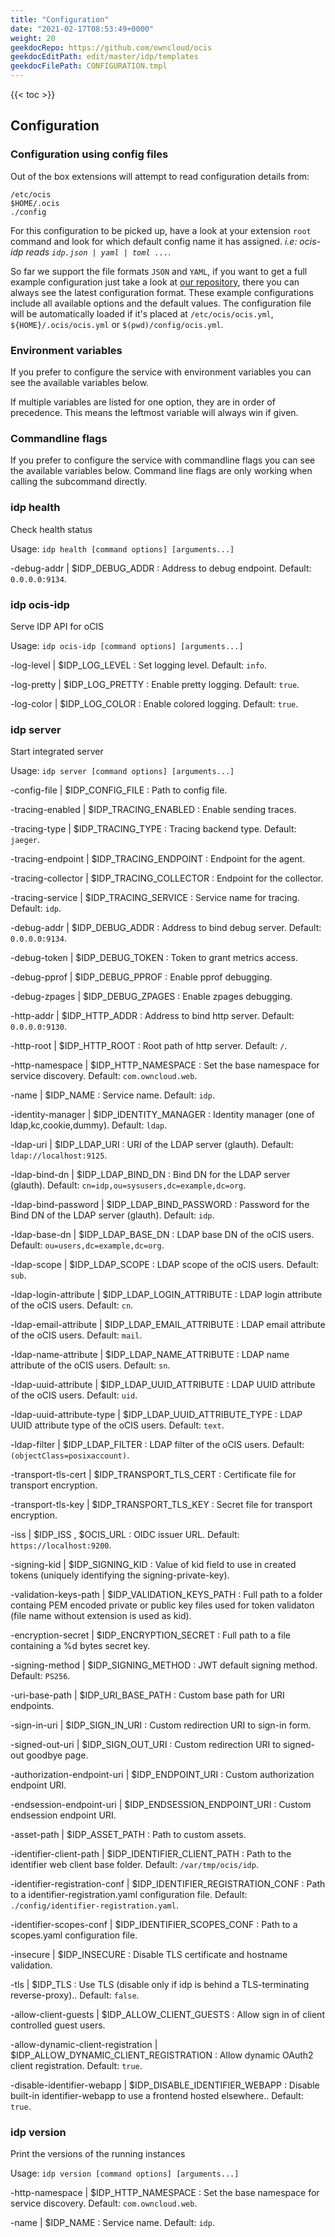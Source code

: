 ```yaml
---
title: "Configuration"
date: "2021-02-17T08:53:49+0000"
weight: 20
geekdocRepo: https://github.com/owncloud/ocis
geekdocEditPath: edit/master/idp/templates
geekdocFilePath: CONFIGURATION.tmpl
---
```


{{< toc >}}

## Configuration

### Configuration using config files

Out of the box extensions will attempt to read configuration details from:

```console
/etc/ocis
$HOME/.ocis
./config
```

For this configuration to be picked up, have a look at your extension `root` command and look for which default config name it has assigned. *i.e: ocis-idp reads `idp.json | yaml | toml ...`*.

So far we support the file formats `JSON` and `YAML`, if you want to get a full example configuration just take a look at [our repository](https://github.com/owncloud/ocis/tree/master/idp/config), there you can always see the latest configuration format. These example configurations include all available options and the default values. The configuration file will be automatically loaded if it's placed at `/etc/ocis/ocis.yml`, `${HOME}/.ocis/ocis.yml` or `$(pwd)/config/ocis.yml`.

### Environment variables

If you prefer to configure the service with environment variables you can see the available variables below.

If multiple variables are listed for one option, they are in order of precedence. This means the leftmost variable will always win if given.

### Commandline flags

If you prefer to configure the service with commandline flags you can see the available variables below. Command line flags are only working when calling the subcommand directly.

### idp health

Check health status

Usage: `idp health [command options] [arguments...]`

-debug-addr |  $IDP_DEBUG_ADDR
: Address to debug endpoint. Default: `0.0.0.0:9134`.

### idp ocis-idp

Serve IDP API for oCIS

Usage: `idp ocis-idp [command options] [arguments...]`

-log-level |  $IDP_LOG_LEVEL
: Set logging level. Default: `info`.

-log-pretty |  $IDP_LOG_PRETTY
: Enable pretty logging. Default: `true`.

-log-color |  $IDP_LOG_COLOR
: Enable colored logging. Default: `true`.

### idp server

Start integrated server

Usage: `idp server [command options] [arguments...]`

-config-file |  $IDP_CONFIG_FILE
: Path to config file.

-tracing-enabled |  $IDP_TRACING_ENABLED
: Enable sending traces.

-tracing-type |  $IDP_TRACING_TYPE
: Tracing backend type. Default: `jaeger`.

-tracing-endpoint |  $IDP_TRACING_ENDPOINT
: Endpoint for the agent.

-tracing-collector |  $IDP_TRACING_COLLECTOR
: Endpoint for the collector.

-tracing-service |  $IDP_TRACING_SERVICE
: Service name for tracing. Default: `idp`.

-debug-addr |  $IDP_DEBUG_ADDR
: Address to bind debug server. Default: `0.0.0.0:9134`.

-debug-token |  $IDP_DEBUG_TOKEN
: Token to grant metrics access.

-debug-pprof |  $IDP_DEBUG_PPROF
: Enable pprof debugging.

-debug-zpages |  $IDP_DEBUG_ZPAGES
: Enable zpages debugging.

-http-addr |  $IDP_HTTP_ADDR
: Address to bind http server. Default: `0.0.0.0:9130`.

-http-root |  $IDP_HTTP_ROOT
: Root path of http server. Default: `/`.

-http-namespace |  $IDP_HTTP_NAMESPACE
: Set the base namespace for service discovery. Default: `com.owncloud.web`.

-name |  $IDP_NAME
: Service name. Default: `idp`.

-identity-manager |  $IDP_IDENTITY_MANAGER
: Identity manager (one of ldap,kc,cookie,dummy). Default: `ldap`.

-ldap-uri |  $IDP_LDAP_URI
: URI of the LDAP server (glauth). Default: `ldap://localhost:9125`.

-ldap-bind-dn |  $IDP_LDAP_BIND_DN
: Bind DN for the LDAP server (glauth). Default: `cn=idp,ou=sysusers,dc=example,dc=org`.

-ldap-bind-password |  $IDP_LDAP_BIND_PASSWORD
: Password for the Bind DN of the LDAP server (glauth). Default: `idp`.

-ldap-base-dn |  $IDP_LDAP_BASE_DN
: LDAP base DN of the oCIS users. Default: `ou=users,dc=example,dc=org`.

-ldap-scope |  $IDP_LDAP_SCOPE
: LDAP scope of the oCIS users. Default: `sub`.

-ldap-login-attribute |  $IDP_LDAP_LOGIN_ATTRIBUTE
: LDAP login attribute of the oCIS users. Default: `cn`.

-ldap-email-attribute |  $IDP_LDAP_EMAIL_ATTRIBUTE
: LDAP email attribute of the oCIS users. Default: `mail`.

-ldap-name-attribute |  $IDP_LDAP_NAME_ATTRIBUTE
: LDAP name attribute of the oCIS users. Default: `sn`.

-ldap-uuid-attribute |  $IDP_LDAP_UUID_ATTRIBUTE
: LDAP UUID attribute of the oCIS users. Default: `uid`.

-ldap-uuid-attribute-type |  $IDP_LDAP_UUID_ATTRIBUTE_TYPE
: LDAP UUID attribute type of the oCIS users. Default: `text`.

-ldap-filter |  $IDP_LDAP_FILTER
: LDAP filter of the oCIS users. Default: `(objectClass=posixaccount)`.

-transport-tls-cert |  $IDP_TRANSPORT_TLS_CERT
: Certificate file for transport encryption.

-transport-tls-key |  $IDP_TRANSPORT_TLS_KEY
: Secret file for transport encryption.

-iss |  $IDP_ISS , $OCIS_URL
: OIDC issuer URL. Default: `https://localhost:9200`.

-signing-kid |  $IDP_SIGNING_KID
: Value of kid field to use in created tokens (uniquely identifying the signing-private-key).

-validation-keys-path |  $IDP_VALIDATION_KEYS_PATH
: Full path to a folder containg PEM encoded private or public key files used for token validaton (file name without extension is used as kid).

-encryption-secret |  $IDP_ENCRYPTION_SECRET
: Full path to a file containing a %d bytes secret key.

-signing-method |  $IDP_SIGNING_METHOD
: JWT default signing method. Default: `PS256`.

-uri-base-path |  $IDP_URI_BASE_PATH
: Custom base path for URI endpoints.

-sign-in-uri |  $IDP_SIGN_IN_URI
: Custom redirection URI to sign-in form.

-signed-out-uri |  $IDP_SIGN_OUT_URI
: Custom redirection URI to signed-out goodbye page.

-authorization-endpoint-uri |  $IDP_ENDPOINT_URI
: Custom authorization endpoint URI.

-endsession-endpoint-uri |  $IDP_ENDSESSION_ENDPOINT_URI
: Custom endsession endpoint URI.

-asset-path |  $IDP_ASSET_PATH
: Path to custom assets.

-identifier-client-path |  $IDP_IDENTIFIER_CLIENT_PATH
: Path to the identifier web client base folder. Default: `/var/tmp/ocis/idp`.

-identifier-registration-conf |  $IDP_IDENTIFIER_REGISTRATION_CONF
: Path to a identifier-registration.yaml configuration file. Default: `./config/identifier-registration.yaml`.

-identifier-scopes-conf |  $IDP_IDENTIFIER_SCOPES_CONF
: Path to a scopes.yaml configuration file.

-insecure |  $IDP_INSECURE
: Disable TLS certificate and hostname validation.

-tls |  $IDP_TLS
: Use TLS (disable only if idp is behind a TLS-terminating reverse-proxy).. Default: `false`.

-allow-client-guests |  $IDP_ALLOW_CLIENT_GUESTS
: Allow sign in of client controlled guest users.

-allow-dynamic-client-registration |  $IDP_ALLOW_DYNAMIC_CLIENT_REGISTRATION
: Allow dynamic OAuth2 client registration. Default: `true`.

-disable-identifier-webapp |  $IDP_DISABLE_IDENTIFIER_WEBAPP
: Disable built-in identifier-webapp to use a frontend hosted elsewhere.. Default: `true`.

### idp version

Print the versions of the running instances

Usage: `idp version [command options] [arguments...]`

-http-namespace |  $IDP_HTTP_NAMESPACE
: Set the base namespace for service discovery. Default: `com.owncloud.web`.

-name |  $IDP_NAME
: Service name. Default: `idp`.


